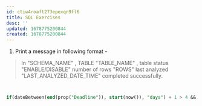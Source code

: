 ```yaml
---
id: ctiw4roaft273epexqn9fl6
title: SQL Exercises
desc: ''
updated: 1678775200844
created: 1678775200844
---
```

1. Print a message in following format -
>In "SCHEMA_NAME" , TABLE "TABLE_NAME" , table status "ENABLE/DISABLE" number of rows "ROWS" last analyzed "LAST_ANALYZED_DATE_TIME" completed successfully.

```sql


if(dateBetween(end(prop("Deadline")), start(now()), "days") + 1 > 4 && dateBetween(end(prop("Deadline")), start(now()), "days") + 1 < 8, 5, if(dateBetween(end(prop("Deadline")), start(now()), "days") + 1 > 2 && dateBetween(end(prop("Deadline")), start(now()), "days") + 1 < 5 && dateBetween(end(prop("Deadline")), start(now()), "days") + 1 > 2, 3, if(dateBetween(end(prop("Deadline")), start(now()), "days") + 1 < 3, 1, 0))) 

 